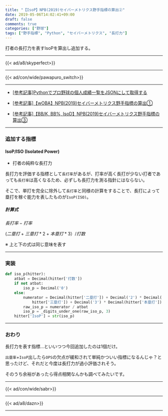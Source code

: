 ```yaml
---
title: "【IsoP】NPB(2019)セイバーメトリクス野手指標の算出②"
date: 2019-05-06T14:02:41+09:00
draft: false
comments: true
categories: ["野球"]
tags: ["野手指標", "Python", "セイバーメトリクス", "長打力"]
---
```


打者の長打力を表すIsoPを算出し追加する。

<!--more-->

---

{{< ad/a8/skyperfect>}}

---

{{< ad/con/wide/pawapuro_switch>}}

---

- [[参考記事]Pythonでプロ野球の個人成績一覧をJSONにして取得する](https://www.ted027.com/post/python-personal-records)

- [[参考記事]【wOBA】NPB(2019)セイバーメトリクス野手指標の算出①](https://www.ted027.com/post/sabr-2)

- [[参考記事]【BB/K, BB%, IsoD】NPB(2019)セイバーメトリクス野手指標の算出③](https://www.ted027.com/post/sabr-4)

---

### 追加する指標

#### IsoP/ISO (Isolated Power)

- 打者の純粋な長打力

長打力を評価する指標として`長打率`があるが、打率が高く長打が少ない打者であっても`長打率`は高くなるため、必ずしも長打力を測る指針にはならない。

そこで、単打を完全に除外して`長打率`と同様の計算をすることで、長打によって塁打を稼ぐ能力を表したものが`IsoP(ISO)`。

##### 計算式

$長打率 - 打率$

$(二塁打 + 三塁打 * 2 + 本塁打 * 3）/ 打数$

※ 上と下の式は同じ意味を表す

---

### 実装

```py:sabr.py
def iso_p(hitter):
    atbat = Decimal(hitter['打数'])
    if not atbat:
        iso_p = Decimal('0')
    else:
        numerator = Decimal(hitter['二塁打']) + Decimal('2') * Decimal(
            hitter['三塁打']) + Decimal('3') * Decimal(hitter['本塁打'])
        raw_iso_p = numerator / atbat
        iso_p = _digits_under_one(raw_iso_p, 3)
    hitter['IsoP'] = str(iso_p)
```

---

### おわり

長打力を表す指標…といいつつ今回追加したのは1個だけ。

`出塁率`+`IsoP`出したら`OPS`の欠点が緩和されて単純かついい指標になるんじゃ？と思ったけど、それだと今度は長打力が過小評価されそう。

そのうち余裕があったら得点相関なんかも調べてみたいです。

---

{{< ad/con/wide/sabr>}}

---

{{< ad/a8/dazn>}}

---
